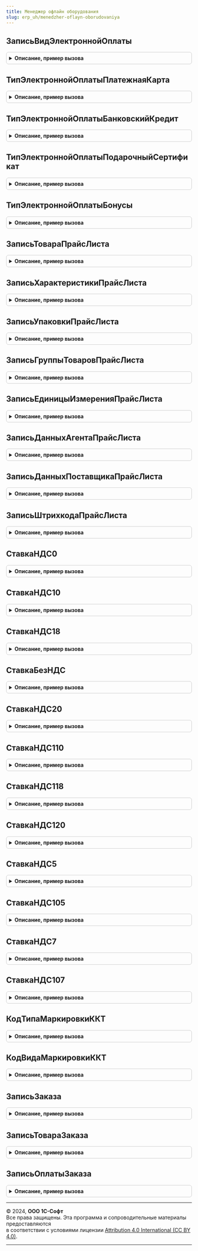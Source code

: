 ```yaml
---
title: Менеджер офлайн оборудования
slug: erp_uh/menedzher-oflayn-oborudovaniya
---
```



## ЗаписьВидЭлектроннойОплаты
<details style="margin: 1em 0; padding: 0.5em; border: 1px solid #ccc; border-radius: 6px;">

<summary style="font-weight: bold; cursor: pointer;">Описание, пример вызова</summary>

```bsl

// Пустая структура для заполнения параметра "ВидыЭлектроннойОплаты" выгружаемых на ККМ настроек,
// настройки заполняются в МенеджерОфлайнОборудованияПереопределяемый.ПриВыгрузкеНастроек.
//
// Возвращаемое значение:
// 	Структура - Описание:
//   * УникальныйИдентификатор - УникальныйИдентификатор - .
//   * ТипЭлектроннойОплаты - Число - .
//   * Наименование - Строка - .
//   * Код - Число - .
//
Функция ЗаписьВидЭлектроннойОплаты() Экспорт
```

Пример вызова
```bsl
Результат = МенеджерОфлайнОборудования.ЗаписьВидЭлектроннойОплаты() 
```
</details>

## ТипЭлектроннойОплатыПлатежнаяКарта
<details style="margin: 1em 0; padding: 0.5em; border: 1px solid #ccc; border-radius: 6px;">

<summary style="font-weight: bold; cursor: pointer;">Описание, пример вызова</summary>

```bsl

// Константа для заполнения поля ТипЭлектроннойОплаты структуры ЗаписьВидЭлектроннойОплаты()
//
// Возвращаемое значение:
//  Число
Функция ТипЭлектроннойОплатыПлатежнаяКарта() Экспорт
```

Пример вызова
```bsl
Результат = МенеджерОфлайнОборудования.ТипЭлектроннойОплатыПлатежнаяКарта() 
```
</details>

## ТипЭлектроннойОплатыБанковскийКредит
<details style="margin: 1em 0; padding: 0.5em; border: 1px solid #ccc; border-radius: 6px;">

<summary style="font-weight: bold; cursor: pointer;">Описание, пример вызова</summary>

```bsl

// Константа для заполнения поля ТипЭлектроннойОплаты структуры ЗаписьВидЭлектроннойОплаты()
//
// Возвращаемое значение:
//  Число
Функция ТипЭлектроннойОплатыБанковскийКредит() Экспорт
```

Пример вызова
```bsl
Результат = МенеджерОфлайнОборудования.ТипЭлектроннойОплатыБанковскийКредит() 
```
</details>

## ТипЭлектроннойОплатыПодарочныйСертификат
<details style="margin: 1em 0; padding: 0.5em; border: 1px solid #ccc; border-radius: 6px;">

<summary style="font-weight: bold; cursor: pointer;">Описание, пример вызова</summary>

```bsl

// Константа для заполнения поля ТипЭлектроннойОплаты структуры ЗаписьВидЭлектроннойОплаты()
//
// Возвращаемое значение:
//  Число
Функция ТипЭлектроннойОплатыПодарочныйСертификат() Экспорт
```

Пример вызова
```bsl
Результат = МенеджерОфлайнОборудования.ТипЭлектроннойОплатыПодарочныйСертификат() 
```
</details>

## ТипЭлектроннойОплатыБонусы
<details style="margin: 1em 0; padding: 0.5em; border: 1px solid #ccc; border-radius: 6px;">

<summary style="font-weight: bold; cursor: pointer;">Описание, пример вызова</summary>

```bsl

// Константа для заполнения поля ТипЭлектроннойОплаты структуры ЗаписьВидЭлектроннойОплаты()
//
// Возвращаемое значение:
//  Число
Функция ТипЭлектроннойОплатыБонусы() Экспорт
```

Пример вызова
```bsl
Результат = МенеджерОфлайнОборудования.ТипЭлектроннойОплатыБонусы() 
```
</details>

## ЗаписьТовараПрайсЛиста
<details style="margin: 1em 0; padding: 0.5em; border: 1px solid #ccc; border-radius: 6px;">

<summary style="font-weight: bold; cursor: pointer;">Описание, пример вызова</summary>

```bsl

// Пустая структура для заполнения массива Товары прайс-листа выгружаемого на оборудование,
// прайс-лист заполняется в МенеджерОфлайнОборудованияПереопределяемый.ПриВыгрузкеПрайсЛиста.
//
// Возвращаемое значение:
//  Структура:
//   * Наименование - Строка - .
//   * Описание - Строка - .
//   * Характеристики - Массив из см. ЗаписьХарактеристикиПрайсЛиста
//   * Упаковки - Массив из см. ЗаписьУпаковкиПрайсЛиста
//
Функция ЗаписьТовараПрайсЛиста() Экспорт
```

Пример вызова
```bsl
Результат = МенеджерОфлайнОборудования.ЗаписьТовараПрайсЛиста() 
```
</details>

## ЗаписьХарактеристикиПрайсЛиста
<details style="margin: 1em 0; padding: 0.5em; border: 1px solid #ccc; border-radius: 6px;">

<summary style="font-weight: bold; cursor: pointer;">Описание, пример вызова</summary>

```bsl

// Пустая структура для заполнения массива Характеристики прайс-листа выгружаемого на оборудование,
// прайс-лист заполняется в МенеджерОфлайнОборудованияПереопределяемый.ПриВыгрузкеПрайсЛиста.
//
// Возвращаемое значение:
//  Структура:
//   * Наименование - Строка - .
//   * Упаковки - Массив из см. ЗаписьУпаковкиПрайсЛиста
//
Функция ЗаписьХарактеристикиПрайсЛиста() Экспорт
```

Пример вызова
```bsl
Результат = МенеджерОфлайнОборудования.ЗаписьХарактеристикиПрайсЛиста() 
```
</details>

## ЗаписьУпаковкиПрайсЛиста
<details style="margin: 1em 0; padding: 0.5em; border: 1px solid #ccc; border-radius: 6px;">

<summary style="font-weight: bold; cursor: pointer;">Описание, пример вызова</summary>

```bsl

// Пустая структура для заполнения массива Упаковки прайс-листа выгружаемого на оборудование,
// прайс-лист заполняется в МенеджерОфлайнОборудованияПереопределяемый.ПриВыгрузкеПрайсЛиста.
//
// Возвращаемое значение:
// 	Структура:
//   * Наименование - Строка - .
//
Функция ЗаписьУпаковкиПрайсЛиста() Экспорт
```

Пример вызова
```bsl
Результат = МенеджерОфлайнОборудования.ЗаписьУпаковкиПрайсЛиста() 
```
</details>

## ЗаписьГруппыТоваровПрайсЛиста
<details style="margin: 1em 0; padding: 0.5em; border: 1px solid #ccc; border-radius: 6px;">

<summary style="font-weight: bold; cursor: pointer;">Описание, пример вызова</summary>

```bsl

// Пустая структура для заполнения массива ГруппыТоваров прайс-листа выгружаемого на оборудование,
// прайс-лист заполняется в МенеджерОфлайнОборудованияПереопределяемый.ПриВыгрузкеПрайсЛиста.
//
// Возвращаемое значение:
// 	Структура - Описание:
//   * УникальныйИдентификаторГруппы - УникальныйИдентификатор - .
//   * КодГруппы - Число - .
//   * УникальныйИдентификатор - УникальныйИдентификатор - .
//   * Наименование - Строка - .
//   * Код - Число - .
//
Функция ЗаписьГруппыТоваровПрайсЛиста() Экспорт
```

Пример вызова
```bsl
Результат = МенеджерОфлайнОборудования.ЗаписьГруппыТоваровПрайсЛиста() 
```
</details>

## ЗаписьЕдиницыИзмеренияПрайсЛиста
<details style="margin: 1em 0; padding: 0.5em; border: 1px solid #ccc; border-radius: 6px;">

<summary style="font-weight: bold; cursor: pointer;">Описание, пример вызова</summary>

```bsl

// Пустая структура для заполнения массива ЕдиницыИзмерения прайс-листа выгружаемого на оборудование,
// прайс-лист заполняется в МенеджерОфлайнОборудованияПереопределяемый.ПриВыгрузкеПрайсЛиста.
//
// Возвращаемое значение:
// 	Структура - Описание:
//   * Код - Строка
//   * Наименование - Строка - .
//   * УникальныйИдентификатор - УникальныйИдентификатор -
//   * КодОКЕИ - Строка
Функция ЗаписьЕдиницыИзмеренияПрайсЛиста() Экспорт
```

Пример вызова
```bsl
Результат = МенеджерОфлайнОборудования.ЗаписьЕдиницыИзмеренияПрайсЛиста() 
```
</details>

## ЗаписьДанныхАгентаПрайсЛиста
<details style="margin: 1em 0; padding: 0.5em; border: 1px solid #ccc; border-radius: 6px;">

<summary style="font-weight: bold; cursor: pointer;">Описание, пример вызова</summary>

```bsl

// Пустая структура для заполнения массива ДанныеАгентов прайс-листа выгружаемого на оборудование,
// прайс-лист заполняется в МенеджерОфлайнОборудованияПереопределяемый.ПриВыгрузкеПрайсЛиста.
//
// Возвращаемое значение:
//  Структура.
//
Функция ЗаписьДанныхАгентаПрайсЛиста() Экспорт
```

Пример вызова
```bsl
Результат = МенеджерОфлайнОборудования.ЗаписьДанныхАгентаПрайсЛиста() 
```
</details>

## ЗаписьДанныхПоставщикаПрайсЛиста
<details style="margin: 1em 0; padding: 0.5em; border: 1px solid #ccc; border-radius: 6px;">

<summary style="font-weight: bold; cursor: pointer;">Описание, пример вызова</summary>

```bsl

// Пустая структура для заполнения массива ДанныеПоставщиков прайс-листа выгружаемого на оборудование,
// прайс-лист заполняется в МенеджерОфлайнОборудованияПереопределяемый.ПриВыгрузкеПрайсЛиста.
//
// Возвращаемое значение:
// 	Структура.
//
Функция ЗаписьДанныхПоставщикаПрайсЛиста() Экспорт
```

Пример вызова
```bsl
Результат = МенеджерОфлайнОборудования.ЗаписьДанныхПоставщикаПрайсЛиста() 
```
</details>

## ЗаписьШтрихкодаПрайсЛиста
<details style="margin: 1em 0; padding: 0.5em; border: 1px solid #ccc; border-radius: 6px;">

<summary style="font-weight: bold; cursor: pointer;">Описание, пример вызова</summary>

```bsl

// Пустая структура для заполнения массива Штрихкоды товара прайс-листа выгружаемого на оборудование,
// прайс-лист заполняется в МенеджерОфлайнОборудованияПереопределяемый.ПриВыгрузкеПрайсЛиста.
//
// Возвращаемое значение:
// 	Структура.
//
Функция ЗаписьШтрихкодаПрайсЛиста() Экспорт
```

Пример вызова
```bsl
Результат = МенеджерОфлайнОборудования.ЗаписьШтрихкодаПрайсЛиста() 
```
</details>

## СтавкаНДС0
<details style="margin: 1em 0; padding: 0.5em; border: 1px solid #ccc; border-radius: 6px;">

<summary style="font-weight: bold; cursor: pointer;">Описание, пример вызова</summary>

```bsl

// константы

// Возвращает значение ставки НДС 0
//
// Возвращаемое значение:
// 	Строка.
//
Функция СтавкаНДС0() Экспорт
```

Пример вызова
```bsl
Результат = МенеджерОфлайнОборудования.СтавкаНДС0() 
```
</details>

## СтавкаНДС10
<details style="margin: 1em 0; padding: 0.5em; border: 1px solid #ccc; border-radius: 6px;">

<summary style="font-weight: bold; cursor: pointer;">Описание, пример вызова</summary>

```bsl

// Возвращает значение ставки НДС 10
//
// Возвращаемое значение:
// 	Строка.
//
Функция СтавкаНДС10() Экспорт
```

Пример вызова
```bsl
Результат = МенеджерОфлайнОборудования.СтавкаНДС10() 
```
</details>

## СтавкаНДС18
<details style="margin: 1em 0; padding: 0.5em; border: 1px solid #ccc; border-radius: 6px;">

<summary style="font-weight: bold; cursor: pointer;">Описание, пример вызова</summary>

```bsl

// Возвращает значение ставки НДС 18
//
// Возвращаемое значение:
// 	Строка.
//
Функция СтавкаНДС18() Экспорт
```

Пример вызова
```bsl
Результат = МенеджерОфлайнОборудования.СтавкаНДС18() 
```
</details>

## СтавкаБезНДС
<details style="margin: 1em 0; padding: 0.5em; border: 1px solid #ccc; border-radius: 6px;">

<summary style="font-weight: bold; cursor: pointer;">Описание, пример вызова</summary>

```bsl

// Возвращает значение ставки БЕЗ НДС
//
// Возвращаемое значение:
// 	Строка.
//
Функция СтавкаБезНДС() Экспорт
```

Пример вызова
```bsl
Результат = МенеджерОфлайнОборудования.СтавкаБезНДС() 
```
</details>

## СтавкаНДС20
<details style="margin: 1em 0; padding: 0.5em; border: 1px solid #ccc; border-radius: 6px;">

<summary style="font-weight: bold; cursor: pointer;">Описание, пример вызова</summary>

```bsl

// Возвращает значение ставки 20
//
// Возвращаемое значение:
// 	Строка.
//
Функция СтавкаНДС20() Экспорт
```

Пример вызова
```bsl
Результат = МенеджерОфлайнОборудования.СтавкаНДС20() 
```
</details>

## СтавкаНДС110
<details style="margin: 1em 0; padding: 0.5em; border: 1px solid #ccc; border-radius: 6px;">

<summary style="font-weight: bold; cursor: pointer;">Описание, пример вызова</summary>

```bsl

// Возвращает значение ставки 10/110
//
// Возвращаемое значение:
// 	Строка.
//
Функция СтавкаНДС110() Экспорт
```

Пример вызова
```bsl
Результат = МенеджерОфлайнОборудования.СтавкаНДС110() 
```
</details>

## СтавкаНДС118
<details style="margin: 1em 0; padding: 0.5em; border: 1px solid #ccc; border-radius: 6px;">

<summary style="font-weight: bold; cursor: pointer;">Описание, пример вызова</summary>

```bsl

// Возвращает значение ставки 18/118
//
// Возвращаемое значение:
// 	Строка.
//
Функция СтавкаНДС118() Экспорт
```

Пример вызова
```bsl
Результат = МенеджерОфлайнОборудования.СтавкаНДС118() 
```
</details>

## СтавкаНДС120
<details style="margin: 1em 0; padding: 0.5em; border: 1px solid #ccc; border-radius: 6px;">

<summary style="font-weight: bold; cursor: pointer;">Описание, пример вызова</summary>

```bsl

// Возвращает значение ставки 20/120
//
// Возвращаемое значение:
// 	Строка.
//
Функция СтавкаНДС120() Экспорт
```

Пример вызова
```bsl
Результат = МенеджерОфлайнОборудования.СтавкаНДС120() 
```
</details>

## СтавкаНДС5
<details style="margin: 1em 0; padding: 0.5em; border: 1px solid #ccc; border-radius: 6px;">

<summary style="font-weight: bold; cursor: pointer;">Описание, пример вызова</summary>

```bsl

// Возвращает значение ставки 5
//
// Возвращаемое значение:
// 	Строка.
//
Функция СтавкаНДС5() Экспорт
```

Пример вызова
```bsl
Результат = МенеджерОфлайнОборудования.СтавкаНДС5() 
```
</details>

## СтавкаНДС105
<details style="margin: 1em 0; padding: 0.5em; border: 1px solid #ccc; border-radius: 6px;">

<summary style="font-weight: bold; cursor: pointer;">Описание, пример вызова</summary>

```bsl

// Возвращает значение ставки 5/105
//
// Возвращаемое значение:
// 	Строка.
//
Функция СтавкаНДС105() Экспорт
```

Пример вызова
```bsl
Результат = МенеджерОфлайнОборудования.СтавкаНДС105() 
```
</details>

## СтавкаНДС7
<details style="margin: 1em 0; padding: 0.5em; border: 1px solid #ccc; border-radius: 6px;">

<summary style="font-weight: bold; cursor: pointer;">Описание, пример вызова</summary>

```bsl

// Возвращает значение ставки 7
//
// Возвращаемое значение:
// 	Строка.
//
Функция СтавкаНДС7() Экспорт
```

Пример вызова
```bsl
Результат = МенеджерОфлайнОборудования.СтавкаНДС7() 
```
</details>

## СтавкаНДС107
<details style="margin: 1em 0; padding: 0.5em; border: 1px solid #ccc; border-radius: 6px;">

<summary style="font-weight: bold; cursor: pointer;">Описание, пример вызова</summary>

```bsl

// Возвращает значение ставки 7/107
//
// Возвращаемое значение:
// 	Строка.
//
Функция СтавкаНДС107() Экспорт
```

Пример вызова
```bsl
Результат = МенеджерОфлайнОборудования.СтавкаНДС107() 
```
</details>

## КодТипаМаркировкиККТ
<details style="margin: 1em 0; padding: 0.5em; border: 1px solid #ccc; border-radius: 6px;">

<summary style="font-weight: bold; cursor: pointer;">Описание, пример вызова</summary>

```bsl

// Получить код типа маркировки ККТ по коду.
//
// Параметры:
//  ТипМаркировкиККТ - ПеречислениеСсылка.ТипыМаркировкиККТ
//
// Возвращаемое значение:
// 	Соответствие.
//
Функция КодТипаМаркировкиККТ(ТипМаркировкиККТ) Экспорт
```

Пример вызова
```bsl
Результат = МенеджерОфлайнОборудования.КодТипаМаркировкиККТ(ТипМаркировкиККТ) 
```
</details>

## КодВидаМаркировкиККТ
<details style="margin: 1em 0; padding: 0.5em; border: 1px solid #ccc; border-radius: 6px;">

<summary style="font-weight: bold; cursor: pointer;">Описание, пример вызова</summary>

```bsl

// Получить код вида маркировки ККТ по коду.
//
// Параметры:
//  ТипМаркировкиККТ - ПеречислениеСсылка.ВидыМаркированнойПродукцииБПО
//
// Возвращаемое значение:
// 	Соответствие.
//
Функция КодВидаМаркировкиККТ(ТипМаркировкиККТ) Экспорт
```

Пример вызова
```bsl
Результат = МенеджерОфлайнОборудования.КодВидаМаркировкиККТ(ТипМаркировкиККТ) 
```
</details>

## ЗаписьЗаказа
<details style="margin: 1em 0; padding: 0.5em; border: 1px solid #ccc; border-radius: 6px;">

<summary style="font-weight: bold; cursor: pointer;">Описание, пример вызова</summary>

```bsl

// Пустая структура для заполнения списка заказов, выгружаемых на оборудование,
// заказы заполняется в МенеджерОфлайнОборудованияПереопределяемый.ПриВыгрузкеЗаказов.
//
//
// Возвращаемое значение:
// 	Структура.
//
Функция ЗаписьЗаказа() Экспорт
```

Пример вызова
```bsl
Результат = МенеджерОфлайнОборудования.ЗаписьЗаказа() 
```
</details>

## ЗаписьТовараЗаказа
<details style="margin: 1em 0; padding: 0.5em; border: 1px solid #ccc; border-radius: 6px;">

<summary style="font-weight: bold; cursor: pointer;">Описание, пример вызова</summary>

```bsl

// Пустая структура для заполнения массива Товары заказа выгружаемого на оборудование,
// заказы заполняется в МенеджерОфлайнОборудованияПереопределяемый.ПриВыгрузкеЗаказов.
//
// Возвращаемое значение:
// 	Структура.
//
Функция ЗаписьТовараЗаказа() Экспорт
```

Пример вызова
```bsl
Результат = МенеджерОфлайнОборудования.ЗаписьТовараЗаказа() 
```
</details>

## ЗаписьОплатыЗаказа
<details style="margin: 1em 0; padding: 0.5em; border: 1px solid #ccc; border-radius: 6px;">

<summary style="font-weight: bold; cursor: pointer;">Описание, пример вызова</summary>

```bsl

// Пустая структура для заполнения массива Оплаты заказа выгружаемого на оборудование,
// заказы заполняется в МенеджерОфлайнОборудованияПереопределяемый.ПриВыгрузкеЗаказов.
//
// Возвращаемое значение:
// 	Структура.
//
Функция ЗаписьОплатыЗаказа() Экспорт
```

Пример вызова
```bsl
Результат = МенеджерОфлайнОборудования.ЗаписьОплатыЗаказа() 
```
</details>

---

© 2024, **ООО 1С-Софт**  
Все права защищены. Эта программа и сопроводительные материалы предоставляются  
в соответствии с условиями лицензии [Attribution 4.0 International (CC BY 4.0)](https://creativecommons.org/licenses/by/4.0/legalcode).

---
